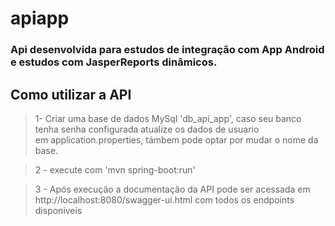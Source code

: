 # apiapp

### Api desenvolvida para estudos de integração com App Android e estudos com JasperReports dinâmicos.

## Como utilizar a API

> 1- Criar uma base de dados MySql 'db_api_app', caso seu banco tenha senha configurada atualize os dados de usuario <br>
> em application.properties, támbem pode optar por mudar o nome da base.<br>

> 2 - execute com 'mvn spring-boot:run' <br>

> 3 - Após execução a documentação da API pode ser acessada em http://localhost:8080/swagger-ui.html com todos os endpoints <br>
> disponiveis 
